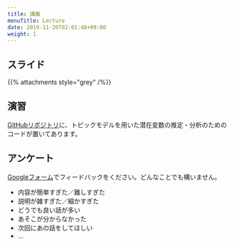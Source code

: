```yaml
---
title: 講義
menuTitle: Lecture
date: 2019-11-26T02:01:40+09:00
weight: 1
---
```


## スライド

{{% attachments style="grey" /%}}

## 演習

[GitHubリポジトリ](https://github.com/umemotsu/introduction-to-data-science-2019-excercise/tree/master/06)に、トピックモデルを用いた潜在変数の推定・分析のためのコードが置いてあります。

## アンケート

[Googleフォーム](https://docs.google.com/forms/d/e/1FAIpQLSeOmcyiW7g2pvdTn8SUBPT_xvnG43GMC0ChudOpKBfy5dMLvQ/viewform?usp=sf_link)でフィードバックをください。どんなことでも構いません。

- 内容が簡単すぎた／難しすぎた
- 説明が雑すぎた／細かすぎた
- どうでも良い話が多い
- あそこが分からなかった
- 次回にあの話をしてほしい
- …
